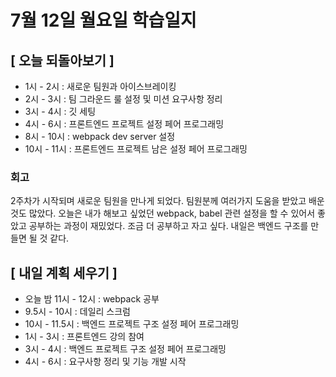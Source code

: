 # 7월 12일 월요일 학습일지

## [ 오늘 되돌아보기 ]

- 1시 - 2시 : 새로운 팀원과 아이스브레이킹
- 2시 - 3시 : 팀 그라운드 룰 설정 및 미션 요구사항 정리
- 3시 - 4시 : 깃 세팅
- 4시 - 6시 : 프론트엔드 프로젝트 설정 페어 프로그래밍
- 8시 - 10시 : webpack dev server 설정
- 10시 - 11시 : 프론트엔드 프로젝트 남은 설정 페어 프로그래밍

### 회고

2주차가 시작되며 새로운 팀원을 만나게 되었다. 팀원분께 여러가지 도움을 받았고 배운 것도 많았다.
오늘은 내가 해보고 싶었던 webpack, babel 관련 설정을 할 수 있어서 좋았고 공부하는 과정이 재밌었다. 조금 더 공부하고 자고 싶다.
내일은 백엔드 구조를 만들면 될 것 같다. 

## [ 내일 계획 세우기 ]

- 오늘 밤 11시 - 12시 : webpack 공부
- 9.5시 - 10시 : 데일리 스크럼
- 10시 - 11.5시 : 백엔드 프로젝트 구조 설정 페어 프로그래밍
- 1시 - 3시 : 프론트엔드 강의 참여
- 3시 - 4시 : 백엔드 프로젝트 구조 설정 페어 프로그래밍
- 4시 - 6시 : 요구사항 정리 및 기능 개발 시작
